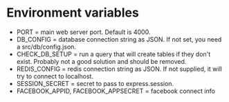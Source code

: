 # Environment variables

* PORT = main web server port. Default is 4000.
* DB_CONFIG = database connection string as JSON. If not set, you need a src/db/config.json.
* CHECK_DB_SETUP = run a query that will create tables if they don't exist. Probably not a good solution and should be removed.
* REDIS_CONFIG = redis connection string as JSON. If not supplied, it will try to connect to localhost.
* SESSION_SECRET = secret to pass to express.session.
* FACEBOOK_APPID, FACEBOOK_APPSECRET = facebook connect info
